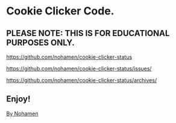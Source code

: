 # Cookie Clicker Code.

## PLEASE NOTE: THIS IS FOR EDUCATIONAL PURPOSES ONLY.

https://github.com/nohamen/cookie-clicker-status

https://github.com/nohamen/cookie-clicker-status/issues/

https://github.com/nohamen/cookie-clicker-status/archives/

## Enjoy!

[By Nohamen](https://github.com/nohamen)
